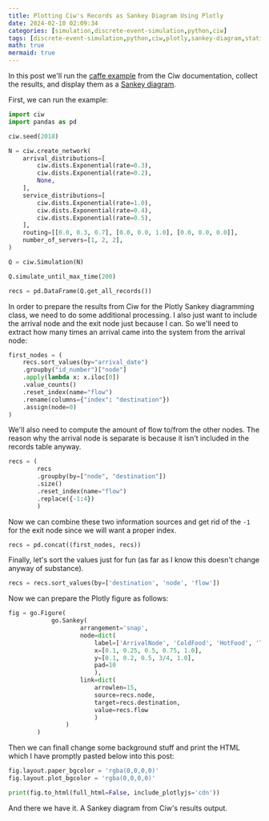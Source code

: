 ```yaml
---
title: Plotting Ciw's Records as Sankey Diagram Using Plotly
date: 2024-02-10 02:09:34
categories: [simulation,discrete-event-simulation,python,ciw]
tags: [discrete-event-simulation,python,ciw,plotly,sankey-diagram,statistics,queueing-theory,arrival-distributions,exponential-distribution,routing,service-network,modelling,simulation,visualization]
math: true
mermaid: true
---
```


In this post we'll run the [caffe example](https://ciw.readthedocs.io/en/latest/Tutorial-II/tutorial_v.html) from the Ciw documentation, collect the results, and display them as a [Sankey diagram](https://en.wikipedia.org/wiki/Sankey_diagram).

First, we can run the example:

```python
import ciw
import pandas as pd

ciw.seed(2018)

N = ciw.create_network(
    arrival_distributions=[
        ciw.dists.Exponential(rate=0.3),
        ciw.dists.Exponential(rate=0.2),
        None,
    ],
    service_distributions=[
        ciw.dists.Exponential(rate=1.0),
        ciw.dists.Exponential(rate=0.4),
        ciw.dists.Exponential(rate=0.5),
    ],
    routing=[[0.0, 0.3, 0.7], [0.0, 0.0, 1.0], [0.0, 0.0, 0.0]],
    number_of_servers=[1, 2, 2],
)

Q = ciw.Simulation(N)

Q.simulate_until_max_time(200)

recs = pd.DataFrame(Q.get_all_records())
```

In order to prepare the results from Ciw for the Plotly Sankey diagramming class, we need to do some additional processing. I also just want to include the arrival node and the exit node just because I can. So we'll need to extract how many times an arrival came into the system from the arrival node:

```python
first_nodes = (
    recs.sort_values(by="arrival_date")
    .groupby("id_number")["node"]
    .apply(lambda x: x.iloc[0])
    .value_counts()
    .reset_index(name="flow")
    .rename(columns={"index": "destination"})
    .assign(node=0)
)
```

We'll also need to compute the amount of flow to/from the other nodes. The reason why the arrival node is separate is because it isn't included in the records table anyway.


```python
recs = (
        recs
        .groupby(by=["node", "destination"])
        .size()
        .reset_index(name="flow")
        .replace({-1:4})
        )
```

Now we can combine these two information sources and get rid of the `-1` for the exit node since we will want a proper index.

```python
recs = pd.concat((first_nodes, recs))
```

Finally, let's sort the values just for fun (as far as I know this doesn't change anyway of substance).

```python
recs = recs.sort_values(by=['destination', 'node', 'flow'])
```

Now we can prepare the Plotly figure as follows:

```python
fig = go.Figure(
            go.Sankey(
                    arrangement='snap',
                    node=dict(
                        label=['ArrivalNode', 'ColdFood', 'HotFood', 'Till', 'Exit'],
                        x=[0.1, 0.25, 0.5, 0.75, 1.0],
                        y=[0.1, 0.2, 0.5, 3/4, 1.0],
                        pad=10
                        ),
                    link=dict(
                        arrowlen=15,
                        source=recs.node,
                        target=recs.destination,
                        value=recs.flow
                        )
                )
        )
```

Then we can finall change some background stuff and print the HTML which I have promptly pasted below into this post:

```python
fig.layout.paper_bgcolor = 'rgba(0,0,0,0)'
fig.layout.plot_bgcolor = 'rgba(0,0,0,0)'

print(fig.to_html(full_html=False, include_plotlyjs='cdn'))
```

And there we have it. A Sankey diagram from Ciw's results output. 

<div>                        <script type="text/javascript">window.PlotlyConfig = {MathJaxConfig: 'local'};</script>
        <script src="https://cdn.plot.ly/plotly-2.16.1.min.js"></script>                <div id="3989c852-fd72-4e0b-a2bd-f3170fde9965" class="plotly-graph-div" style="height:100%; width:100%;"></div>            <script type="text/javascript">                                    window.PLOTLYENV=window.PLOTLYENV || {};                                    if (document.getElementById("3989c852-fd72-4e0b-a2bd-f3170fde9965")) {                    Plotly.newPlot(                        "3989c852-fd72-4e0b-a2bd-f3170fde9965",                        [{"arrangement":"snap","link":{"arrowlen":15,"source":[0,0,1,1,2,3],"target":[1,2,2,3,3,4],"value":[50,33,13,37,46,83]},"node":{"label":["ArrivalNode","ColdFood","HotFood","Till","Exit"],"pad":10,"x":[0.1,0.25,0.5,0.75,1.0],"y":[0.1,0.2,0.5,0.75,1.0]},"type":"sankey"}],                        {"template":{"data":{"histogram2dcontour":[{"type":"histogram2dcontour","colorbar":{"outlinewidth":0,"ticks":""},"colorscale":[[0.0,"#0d0887"],[0.1111111111111111,"#46039f"],[0.2222222222222222,"#7201a8"],[0.3333333333333333,"#9c179e"],[0.4444444444444444,"#bd3786"],[0.5555555555555556,"#d8576b"],[0.6666666666666666,"#ed7953"],[0.7777777777777778,"#fb9f3a"],[0.8888888888888888,"#fdca26"],[1.0,"#f0f921"]]}],"choropleth":[{"type":"choropleth","colorbar":{"outlinewidth":0,"ticks":""}}],"histogram2d":[{"type":"histogram2d","colorbar":{"outlinewidth":0,"ticks":""},"colorscale":[[0.0,"#0d0887"],[0.1111111111111111,"#46039f"],[0.2222222222222222,"#7201a8"],[0.3333333333333333,"#9c179e"],[0.4444444444444444,"#bd3786"],[0.5555555555555556,"#d8576b"],[0.6666666666666666,"#ed7953"],[0.7777777777777778,"#fb9f3a"],[0.8888888888888888,"#fdca26"],[1.0,"#f0f921"]]}],"heatmap":[{"type":"heatmap","colorbar":{"outlinewidth":0,"ticks":""},"colorscale":[[0.0,"#0d0887"],[0.1111111111111111,"#46039f"],[0.2222222222222222,"#7201a8"],[0.3333333333333333,"#9c179e"],[0.4444444444444444,"#bd3786"],[0.5555555555555556,"#d8576b"],[0.6666666666666666,"#ed7953"],[0.7777777777777778,"#fb9f3a"],[0.8888888888888888,"#fdca26"],[1.0,"#f0f921"]]}],"heatmapgl":[{"type":"heatmapgl","colorbar":{"outlinewidth":0,"ticks":""},"colorscale":[[0.0,"#0d0887"],[0.1111111111111111,"#46039f"],[0.2222222222222222,"#7201a8"],[0.3333333333333333,"#9c179e"],[0.4444444444444444,"#bd3786"],[0.5555555555555556,"#d8576b"],[0.6666666666666666,"#ed7953"],[0.7777777777777778,"#fb9f3a"],[0.8888888888888888,"#fdca26"],[1.0,"#f0f921"]]}],"contourcarpet":[{"type":"contourcarpet","colorbar":{"outlinewidth":0,"ticks":""}}],"contour":[{"type":"contour","colorbar":{"outlinewidth":0,"ticks":""},"colorscale":[[0.0,"#0d0887"],[0.1111111111111111,"#46039f"],[0.2222222222222222,"#7201a8"],[0.3333333333333333,"#9c179e"],[0.4444444444444444,"#bd3786"],[0.5555555555555556,"#d8576b"],[0.6666666666666666,"#ed7953"],[0.7777777777777778,"#fb9f3a"],[0.8888888888888888,"#fdca26"],[1.0,"#f0f921"]]}],"surface":[{"type":"surface","colorbar":{"outlinewidth":0,"ticks":""},"colorscale":[[0.0,"#0d0887"],[0.1111111111111111,"#46039f"],[0.2222222222222222,"#7201a8"],[0.3333333333333333,"#9c179e"],[0.4444444444444444,"#bd3786"],[0.5555555555555556,"#d8576b"],[0.6666666666666666,"#ed7953"],[0.7777777777777778,"#fb9f3a"],[0.8888888888888888,"#fdca26"],[1.0,"#f0f921"]]}],"mesh3d":[{"type":"mesh3d","colorbar":{"outlinewidth":0,"ticks":""}}],"scatter":[{"fillpattern":{"fillmode":"overlay","size":10,"solidity":0.2},"type":"scatter"}],"parcoords":[{"type":"parcoords","line":{"colorbar":{"outlinewidth":0,"ticks":""}}}],"scatterpolargl":[{"type":"scatterpolargl","marker":{"colorbar":{"outlinewidth":0,"ticks":""}}}],"bar":[{"error_x":{"color":"#2a3f5f"},"error_y":{"color":"#2a3f5f"},"marker":{"line":{"color":"#E5ECF6","width":0.5},"pattern":{"fillmode":"overlay","size":10,"solidity":0.2}},"type":"bar"}],"scattergeo":[{"type":"scattergeo","marker":{"colorbar":{"outlinewidth":0,"ticks":""}}}],"scatterpolar":[{"type":"scatterpolar","marker":{"colorbar":{"outlinewidth":0,"ticks":""}}}],"histogram":[{"marker":{"pattern":{"fillmode":"overlay","size":10,"solidity":0.2}},"type":"histogram"}],"scattergl":[{"type":"scattergl","marker":{"colorbar":{"outlinewidth":0,"ticks":""}}}],"scatter3d":[{"type":"scatter3d","line":{"colorbar":{"outlinewidth":0,"ticks":""}},"marker":{"colorbar":{"outlinewidth":0,"ticks":""}}}],"scattermapbox":[{"type":"scattermapbox","marker":{"colorbar":{"outlinewidth":0,"ticks":""}}}],"scatterternary":[{"type":"scatterternary","marker":{"colorbar":{"outlinewidth":0,"ticks":""}}}],"scattercarpet":[{"type":"scattercarpet","marker":{"colorbar":{"outlinewidth":0,"ticks":""}}}],"carpet":[{"aaxis":{"endlinecolor":"#2a3f5f","gridcolor":"white","linecolor":"white","minorgridcolor":"white","startlinecolor":"#2a3f5f"},"baxis":{"endlinecolor":"#2a3f5f","gridcolor":"white","linecolor":"white","minorgridcolor":"white","startlinecolor":"#2a3f5f"},"type":"carpet"}],"table":[{"cells":{"fill":{"color":"#EBF0F8"},"line":{"color":"white"}},"header":{"fill":{"color":"#C8D4E3"},"line":{"color":"white"}},"type":"table"}],"barpolar":[{"marker":{"line":{"color":"#E5ECF6","width":0.5},"pattern":{"fillmode":"overlay","size":10,"solidity":0.2}},"type":"barpolar"}],"pie":[{"automargin":true,"type":"pie"}]},"layout":{"autotypenumbers":"strict","colorway":["#636efa","#EF553B","#00cc96","#ab63fa","#FFA15A","#19d3f3","#FF6692","#B6E880","#FF97FF","#FECB52"],"font":{"color":"#2a3f5f"},"hovermode":"closest","hoverlabel":{"align":"left"},"paper_bgcolor":"white","plot_bgcolor":"#E5ECF6","polar":{"bgcolor":"#E5ECF6","angularaxis":{"gridcolor":"white","linecolor":"white","ticks":""},"radialaxis":{"gridcolor":"white","linecolor":"white","ticks":""}},"ternary":{"bgcolor":"#E5ECF6","aaxis":{"gridcolor":"white","linecolor":"white","ticks":""},"baxis":{"gridcolor":"white","linecolor":"white","ticks":""},"caxis":{"gridcolor":"white","linecolor":"white","ticks":""}},"coloraxis":{"colorbar":{"outlinewidth":0,"ticks":""}},"colorscale":{"sequential":[[0.0,"#0d0887"],[0.1111111111111111,"#46039f"],[0.2222222222222222,"#7201a8"],[0.3333333333333333,"#9c179e"],[0.4444444444444444,"#bd3786"],[0.5555555555555556,"#d8576b"],[0.6666666666666666,"#ed7953"],[0.7777777777777778,"#fb9f3a"],[0.8888888888888888,"#fdca26"],[1.0,"#f0f921"]],"sequentialminus":[[0.0,"#0d0887"],[0.1111111111111111,"#46039f"],[0.2222222222222222,"#7201a8"],[0.3333333333333333,"#9c179e"],[0.4444444444444444,"#bd3786"],[0.5555555555555556,"#d8576b"],[0.6666666666666666,"#ed7953"],[0.7777777777777778,"#fb9f3a"],[0.8888888888888888,"#fdca26"],[1.0,"#f0f921"]],"diverging":[[0,"#8e0152"],[0.1,"#c51b7d"],[0.2,"#de77ae"],[0.3,"#f1b6da"],[0.4,"#fde0ef"],[0.5,"#f7f7f7"],[0.6,"#e6f5d0"],[0.7,"#b8e186"],[0.8,"#7fbc41"],[0.9,"#4d9221"],[1,"#276419"]]},"xaxis":{"gridcolor":"white","linecolor":"white","ticks":"","title":{"standoff":15},"zerolinecolor":"white","automargin":true,"zerolinewidth":2},"yaxis":{"gridcolor":"white","linecolor":"white","ticks":"","title":{"standoff":15},"zerolinecolor":"white","automargin":true,"zerolinewidth":2},"scene":{"xaxis":{"backgroundcolor":"#E5ECF6","gridcolor":"white","linecolor":"white","showbackground":true,"ticks":"","zerolinecolor":"white","gridwidth":2},"yaxis":{"backgroundcolor":"#E5ECF6","gridcolor":"white","linecolor":"white","showbackground":true,"ticks":"","zerolinecolor":"white","gridwidth":2},"zaxis":{"backgroundcolor":"#E5ECF6","gridcolor":"white","linecolor":"white","showbackground":true,"ticks":"","zerolinecolor":"white","gridwidth":2}},"shapedefaults":{"line":{"color":"#2a3f5f"}},"annotationdefaults":{"arrowcolor":"#2a3f5f","arrowhead":0,"arrowwidth":1},"geo":{"bgcolor":"white","landcolor":"#E5ECF6","subunitcolor":"white","showland":true,"showlakes":true,"lakecolor":"white"},"title":{"x":0.05},"mapbox":{"style":"light"}}},"paper_bgcolor":"rgba(0.5,0.5,0.5,0.5)","plot_bgcolor":"rgba(0.5,0.5,0.5,0.5)"},                        {"responsive": true}                    )                };                            </script>        </div>


I'll be the first to admit that this diagram could use some work, but I am please at how this gives a prototype with little code. Now, to me, the point of such a diagram isn't to show a *plan* for a model, but rather to show what actually happened. it shows us how much of the customers went through which of the routing paths.

The above code needs some minor changes to be reusable, but it is definitely a process that can be generalized to work on othe simulation records from Ciw. The details of the model were not particularly important beyond what could be extracted from the results. The structure of the model was implicit in the results. Some parts of the structure could be missing when the simulation is either small or heavily constrained, but then again that might be desirable if you are interested in seeing actually flow rather than what you think you put into the model.
